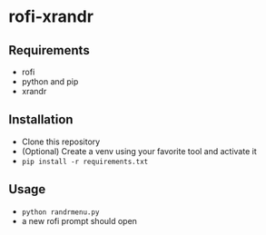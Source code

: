 # rofi-xrandr

## Requirements

* rofi
* python and pip
* xrandr

## Installation

* Clone this repository
* (Optional) Create a venv using your favorite tool and activate it
* `pip install -r requirements.txt`

## Usage

* `python randrmenu.py`
* a new rofi prompt should open
